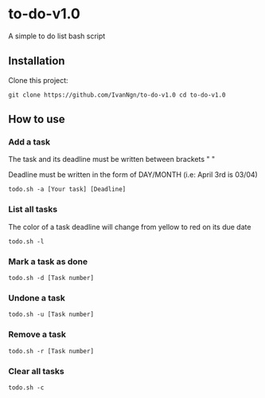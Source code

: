 # to-do-v1.0
A simple to do list bash script

## Installation
Clone this project:

`git clone https://github.com/IvanNgn/to-do-v1.0
cd to-do-v1.0`

## How to use
### Add a task
The task and its deadline must be written between brackets " "

Deadline must be written in the form of DAY/MONTH (i.e: April 3rd is 03/04)

`todo.sh -a [Your task] [Deadline]`
### List all tasks

The color of a task deadline will change from yellow to red on its due date

    todo.sh -l
### Mark a task as done
    todo.sh -d [Task number]
### Undone a task
    todo.sh -u [Task number]
### Remove a task
    todo.sh -r [Task number]
### Clear all tasks
    todo.sh -c
